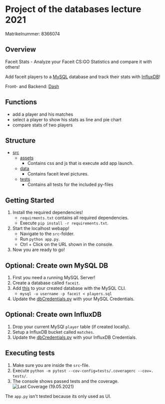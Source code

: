 # Project of the databases lecture 2021

Matrikelnummer: 8366074
## Overview

Faceit Stats - Analyze your Faceit CS:GO Statistics and compare it with others!

Add faceit players to a [MySQL](https://www.mysql.com/de/) database and track their stats with [InfluxDB](https://www.influxdata.com/)!

Front- and Backend: [Dash](https://dash.plotly.com/)

## Functions

* add a player and his matches
* select a player to show his stats as line and pie chart
* compare stats of two players
## Structure

* [src](https://github.com/jonakrumrein/DBproject/tree/main/src)
    * [assets](https://github.com/jonakrumrein/DBproject/tree/main/src/assets)
        * Contains css and js that is execute add app launch.
    * [data](https://github.com/jonakrumrein/DBproject/tree/main/src/data)
        * Contains faceit level pictures.
    * [tests](https://github.com/jonakrumrein/DBproject/tree/main/src/tests)
        * Contains all tests for the included py-files
## Getting Started

1. Install the required dependencies!
    * `requirments.txt` contains all required dependencies.
    * Execute `pip install -r requirements.txt`.
2. Start the localhost webapp!
    * Navigate to the `src`-folder.
    * Run `python app.py`.
    * Ctrl + Click on the URL shown in the console.
3. Now you are ready to go!

## Optional: Create own MySQL DB

1. First you need a running MySQL Server!
2. Create a database called `faceit`.
3. Add [this](https://github.com/jonakrumrein/DBproject/blob/main/setup/players.sql) to your created database with the MySQL CLI.
    * `mysql -u username -p faceit < players.sql` 
4. Update the [dbCredentials.py](https://github.com/jonakrumrein/DBproject/blob/main/src/dbCredentials.py) with your MySQL Credentials.
## Optional: Create own InfluxDB

1. Drop your current MySQl `player` table (if created locally).
2. Setup a InfluxDB bucket called `matches`.
3. Update the [dbCredentials.py](https://github.com/jonakrumrein/DBproject/blob/main/src/dbCredentials.py) with your InfluxDB Credentials.

## Executing tests

1. Make sure you are inside the `src`-file.
2. Execute `python -m pytest --cov-config=tests/.coveragerc --cov=. tests/`.
3. The console shows passed tests and the coverage.
![Last Coverage (19.05.2021)](https://github.com/jonakrumrein/DBproject/blob/main/src/tests/coverage.png)

The `app.py` isn't tested because its only used as UI.
